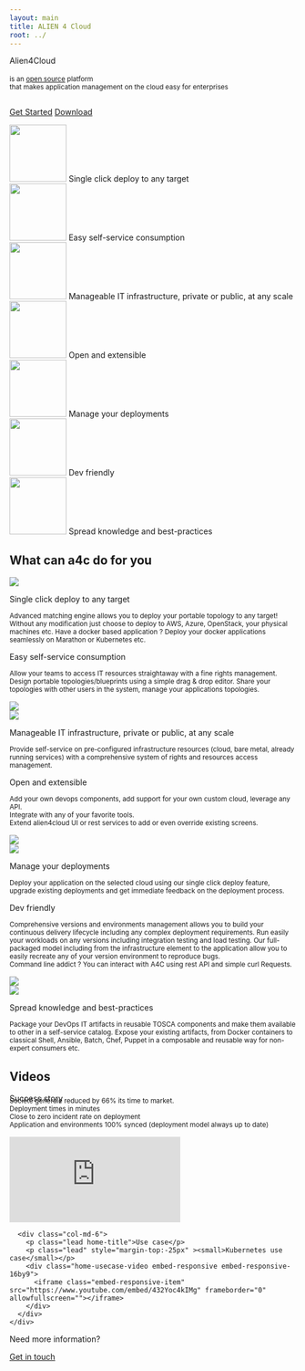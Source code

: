 ```yaml
---
layout: main
title: ALIEN 4 Cloud
root: ../
---
```


<div class="home-video">
  <div class="container home-section">
    <div class="row">
      <div class="col-md-12 text-center">
        <p class="slogan-title">
          Alien4Cloud<br /><br />
          <small>is an <a href="http://github.com/alien4cloud">open source</a> platform<br/> that makes application management on the cloud easy for enterprises<br/><br/></small>
        </p>
        <p class="home-buttons">
          <a href="#/documentation/3.4.0/getting_started/new_getting_started.html" class="btn btn-primary btn-lg">Get Started</a>
          <a href="/common/download.html" class="btn btn-success btn-lg">Download</a>
        </p>
      </div>
    </div>
  </div>
</div>

<div class="container hidden-sm hidden-xs">
  <div class="row">
    <div class="col-md-3 text-center">
      <img width="100px" style="margin-left: auto; margin-right: auto;" src="/svg/one_click.svg" />
      Single click deploy to any target
    </div>
    <div class="col-md-3 text-center">
      <img width="100px" style="margin-left: auto; margin-right: auto;" src="/svg/self_service.svg" />
      Easy self-service consumption
    </div>
    <div class="col-md-3 text-center">
      <img width="100px" style="margin-left: auto; margin-right: auto;" src="/svg/mangeable_it.svg" />
      Manageable IT infrastructure, private or public, at any scale
    </div>
    <div class="col-md-3 text-center">
      <img width="100px" style="margin-left: auto; margin-right: auto;" src="/svg/open_extensible.svg" />
      Open and extensible
    </div>
  </div>
  <div class="row">
    <div class="col-md-offset-1 col-md-3 text-center">
      <img width="100px" style="margin-left: auto; margin-right: auto;" src="/svg/manage_your_deployment.svg" />
      Manage your deployments
    </div>
    <div class="col-md-4 text-center">
      <img width="100px" style="margin-left: auto; margin-right: auto;" src="/svg/dev_friendly.svg" />
      Dev friendly
    </div>
     <div class="col-md-3 text-center">
      <img width="100px" style="margin-left: auto; margin-right: auto;" src="/svg/spread_knowlegde.svg" />
      Spread knowledge and best-practices
    </div>
  </div>

  <p class="home-caret"><i class="fa fa-2x fa-caret-down" aria-hidden="true"></i></p>
</div>

<div class="container homepage">
  <h2>What can a4c do for you</h2>
</div>

<div class="home-line odd">
  <div class="container home-section">
    <div class="row">
      <div class="col-md-4 col-md-offset-1 hidden-sm hidden-xs">
        <img src="/svg/one_click.svg" />
      </div>
       <div class="col-md-7">
        <p class="lead home-title">
          Single click deploy to any target
        </p>
        <p class="lead">
          <small>Advanced matching engine allows you to deploy your portable topology to any target! Without any modification just choose to deploy to AWS, Azure, OpenStack, your physical machines etc. Have a docker based application ? Deploy your docker applications seamlessly on Marathon or Kubernetes etc.</small>
        </p>
      </div>
    </div>
  </div>
</div>

<div class="home-line">
  <div class="container home-section">
    <div class="row">
      <div class="col-md-7">
        <p class="lead home-title">
          Easy self-service consumption
        </p>
        <p class="lead">
          <small>Allow your teams to access IT resources straightaway with a fine rights management.<br />
    Design portable topologies/blueprints using a simple drag &amp; drop editor. Share your topologies with other users in the system, manage your applications topologies.</small>
        </p>
      </div>
      <div class="col-md-4 col-md-offset-1 hidden-sm hidden-xs">
        <img src="/svg/self_service.svg" />
      </div>
    </div>
  </div>
</div>

<div class="home-line odd">
  <div class="container home-section">
    <div class="row">
      <div class="col-md-4 col-md-offset-1 hidden-sm hidden-xs">
        <img src="/svg/mangeable_it.svg" />
      </div>
      <div class="col-md-7">
        <p class="lead home-title">
          Manageable IT infrastructure, private or public, at any scale
        </p>
        <p class="lead">
          <small>Provide self-service on pre-configured infrastructure resources (cloud, bare metal, already running services) with a comprehensive system of rights and resources access management.</small>
        </p>
      </div>
    </div>
  </div>
</div>

<div class="home-line">
  <div class="container home-section">
    <div class="row">
      <div class="col-md-7">
        <p class="lead home-title">
          Open and extensible
        </p>
        <p class="lead">
          <small>Add your own devops components, add support for your own custom cloud, leverage any API.<br />
          Integrate with any of your favorite tools.<br />
          Extend alien4cloud UI or rest services to add or even override existing screens.
          </small>
        </p>
      </div>
      <div class="col-md-4 col-md-offset-1 hidden-sm hidden-xs">
        <img src="/svg/open_extensible.svg" />
      </div>
    </div>
  </div>
</div>

<div class="home-line">
  <div class="container home-section">
    <div class="row">
      <div class="col-md-4 col-md-offset-1 hidden-sm hidden-xs">
        <img src="/svg/manage_your_deployment.svg" />
      </div>
      <div class="col-md-7">
        <p class="lead home-title">
          Manage your deployments
        </p>
        <p class="lead">
          <small>Deploy your application on the selected cloud using our single click deploy feature, upgrade existing deployments and get immediate feedback on the deployment process.</small>
        </p>
      </div>
    </div>
  </div>
</div>

<div class="home-line odd">
  <div class="container">
    <div class="row">
      <div class="col-md-7">
        <p class="lead home-title">
          Dev friendly
        </p>
        <p class="lead">
          <small>
    Comprehensive versions and environments management allows you to build your continuous delivery lifecycle including any complex deployment requirements. Run easily your workloads on any versions including integration testing and load testing.
    Our full-packaged model including from the infrastructure element to the application allow you to easily recreate any of your version environment to reproduce bugs.<br />
    Command line addict ? You can interact with A4C using rest API and simple curl Requests.<br />
    </small>
        </p>
      </div>
      <div class="col-md-4 col-md-offset-1 hidden-sm hidden-xs">
        <img src="/svg/dev_friendly.svg" />
      </div>
    </div>
  </div>
</div>


<div class="home-line">
  <div class="container home-section">
    <div class="row">
      <div class="col-md-4 col-md-offset-2 hidden-sm hidden-xs">
        <img src="/svg/spread_knowlegde.svg" />
      </div>
      <div class="col-md-6">
        <p class="lead home-title">
          Spread knowledge and best-practices
        </p>
        <p class="lead">
          <small>Package your DevOps IT artifacts in reusable TOSCA components and make them available to other in a self-service catalog. Expose your existing artifacts, from Docker containers to classical Shell, Ansible, Batch, Chef, Puppet in a composable and reusable way for non-expert consumers etc.</small>
        </p>
      </div>
    </div>
  </div>
</div>

<div class="videos">
  <div class="container home-section homepage">
    <h2>Videos</h2>
    <div class="row">
      <div class="col-md-6">
        <p class="lead home-title">Success story</p>
        <p class="lead" style="margin-top:-25px"><small>Société générale reduced by 66% its time to market.<br/>
Deployment times in minutes<br/>
Close to zero incident rate on deployment<br/>
Application and environments 100% synced (deployment model always up to date)<br/>
        </small></p>
        <div class="embed-responsive embed-responsive-16by9">
          <iframe class="embed-responsive-item" src="https://www.youtube.com/embed/lCTy2lvHWTw " frameborder="0" allowfullscreen=""></iframe>
        </div>
      </div>

      <div class="col-md-6">
        <p class="lead home-title">Use case</p>
        <p class="lead" style="margin-top:-25px" ><small>Kubernetes use case</small></p>
        <div class="home-usecase-video embed-responsive embed-responsive-16by9">
          <iframe class="embed-responsive-item" src="https://www.youtube.com/embed/432Yoc4kIMg" frameborder="0" allowfullscreen=""></iframe>
        </div>
      </div>
    </div>
  </div>
</div>

<div class="contact">
  <div class="container home-section homepage">
    <div class="row">
      <div class="col-md-12 text-center">
        <p class="lead home-title">Need more information?</p>
        <a href="mailto:alien4cloud@gmail.com" class="btn btn-primary btn-lg">Get in touch</a>
    </div>
  </div>
</div>
